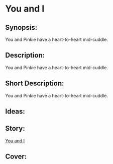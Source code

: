 # You and I

## Synopsis:
You and Pinkie have a heart-to-heart mid-cuddle.

## Description:
You and Pinkie have a heart-to-heart mid-cuddle.

## Short Description:
You and Pinkie have a heart-to-heart mid-cuddle.

## Ideas:


## Story:
[You and I](./you-and-i.md)

## Cover:
